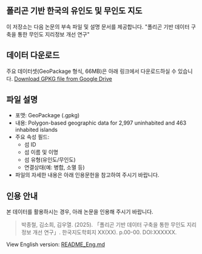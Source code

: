 ## 폴리곤 기반 한국의 유인도 및 무인도 지도
이 저장소는 다음 논문의 부속 파일 및 설명 문서를 제공합니다.
"폴리곤 기반 데이터 구축을 통한 무인도 지리정보 개선 연구"

## 데이터 다운로드
주요 데이터셋(GeoPackage 형식, 66MB)은 아래 링크에서 다운로드하실 수 있습니다.
[Download GPKG file from Google Drive](https://drive.google.com/file/d/1GfRtbWcl6iTL9EFdhAb89-TKLTYWUko2/view?usp=drive_link)

## 파일 설명
- 포맷: GeoPackage (.gpkg)
- 내용: Polygon-based geographic data for 2,997 uninhabited and 463 inhabited islands
- 주요 속성 필드:
  - 섬 ID
  - 섬 이름 및 이명
  - 섬 유형(유인도/무인도)
  - 연결상태(예: 병합, 소멸 등)
 - 파일의 자세한 내용은 아래 인용문헌을 참고하여 주시기 바랍니다.

## 인용 안내
본 데이터를 활용하시는 경우, 아래 논문을 인용해 주시기 바랍니다.
> 박종철, 김소희, 김우열. (2025). 「폴리곤 기반 데이터 구축을 통한 무인도 지리정보 개선 연구」. 한국지도학회지 XX(XX). p.00-00. DOI:XXXXXX.

View English version: [README_Eng.md](README_Eng.md)
